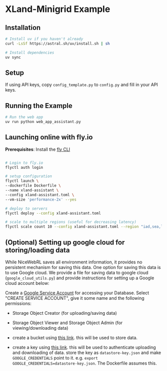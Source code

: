 # XLand-Minigrid Example

## Installation

```bash
# Install uv if you haven't already
curl -LsSf https://astral.sh/uv/install.sh | sh

# Install dependencies
uv sync
```

## Setup

If using API keys, copy `config_template.py` to `config.py` and fill in your API keys.

## Running the Example
```bash
# Run the web app
uv run python web_app_assistant.py
```

## Launching online with fly.io

**Prerequisites**: Install the [fly CLI](https://fly.io/docs/hands-on/install-flyctl/)
```bash

# Login to fly.io
flyctl auth login

# setup configuration
flyctl launch \
--dockerfile Dockerfile \
--name xland-assistant \
--config xland-assistant.toml \
--vm-size 'performance-2x' --yes

# deploy to servers
flyctl deploy --config xland-assistant.toml

# scale to multiple regions (useful for decreasing latency)
flyctl scale count 10 --config xland-assistant.toml --region "iad,sea,lax,den"  --yes
```


## (Optional) Setting up google cloud for storing/loading data

While NiceWebRL saves all environment information, it provides no persistent mechanism for saving this data. One option for saving this data is to use Google cloud. We provide a file for saving data to google cloud (`google_cloud_utils.py`) and provide instructions for setting up a Google cloud account below:

Create a [Google Service Account](https://console.cloud.google.com/iam-admin/serviceaccounts?) for accessing your Database. Select "CREATE SERVICE ACCOUNT", give it some name and the following permissions:
- Storage Object Creator (for uploading/saving data)
- Storage Object Viewer and Storage Object Admin (for viewing/downloading data)

- create a bucket using [this link](https://console.cloud.google.com/storage/). this will be used to store data.
- create a key using [this link](https://console.cloud.google.com/iam-admin/serviceaccounts/details/111959560397464491265/keys?project=human-web-rl). this will be used to authenticate uploading and downloading of data. store the key as `datastore-key.json` and make `GOOGLE_CREDENTIALS` point to it. e.g. `export GOOGLE_CREDENTIALS=datastore-key.json`. The Dockerfile assumes this.